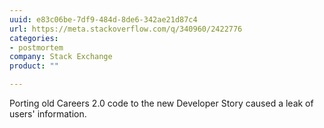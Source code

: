 ```yaml
---
uuid: e83c06be-7df9-484d-8de6-342ae21d87c4
url: https://meta.stackoverflow.com/q/340960/2422776
categories:
- postmortem
company: Stack Exchange
product: ""

---
```


Porting old Careers 2.0 code to the new Developer Story caused a leak of users' information.
